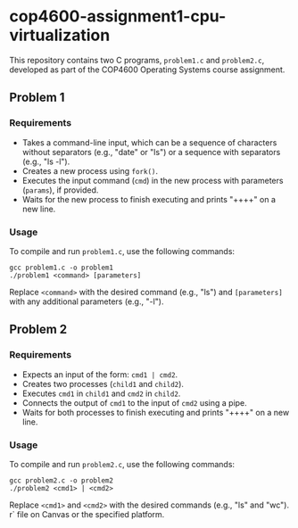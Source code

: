 # cop4600-assignment1-cpu-virtualization

This repository contains two C programs, `problem1.c` and `problem2.c`, developed as part of the COP4600 Operating Systems course assignment.

## Problem 1

### Requirements
- Takes a command-line input, which can be a sequence of characters without separators (e.g., "date" or "ls") or a sequence with separators (e.g., "ls -l").
- Creates a new process using `fork()`.
- Executes the input command (`cmd`) in the new process with parameters (`params`), if provided.
- Waits for the new process to finish executing and prints "++++" on a new line.

### Usage
To compile and run `problem1.c`, use the following commands:

```shell
gcc problem1.c -o problem1
./problem1 <command> [parameters]
```

Replace `<command>` with the desired command (e.g., "ls") and `[parameters]` with any additional parameters (e.g., "-l").

## Problem 2

### Requirements
- Expects an input of the form: `cmd1 | cmd2`.
- Creates two processes (`child1` and `child2`).
- Executes `cmd1` in `child1` and `cmd2` in `child2`.
- Connects the output of `cmd1` to the input of `cmd2` using a pipe.
- Waits for both processes to finish executing and prints "++++" on a new line.

### Usage
To compile and run `problem2.c`, use the following commands:

```shell
gcc problem2.c -o problem2
./problem2 <cmd1> | <cmd2>
```

Replace `<cmd1>` and `<cmd2>` with the desired commands (e.g., "ls" and "wc").
r` file on Canvas or the specified platform.

